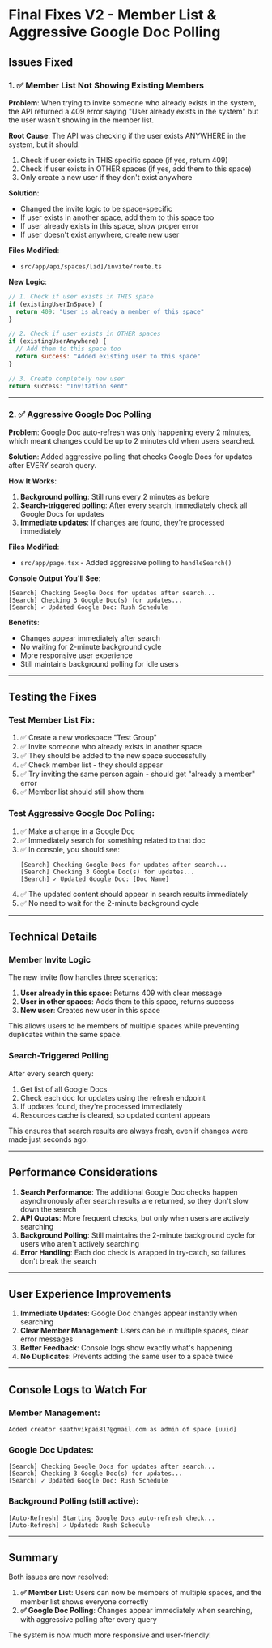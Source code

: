 # Final Fixes V2 - Member List & Aggressive Google Doc Polling

## Issues Fixed

### 1. ✅ **Member List Not Showing Existing Members**

**Problem**: When trying to invite someone who already exists in the system, the API returned a 409 error saying "User already exists in the system" but the user wasn't showing in the member list.

**Root Cause**: The API was checking if the user exists ANYWHERE in the system, but it should:
1. Check if user exists in THIS specific space (if yes, return 409)
2. Check if user exists in OTHER spaces (if yes, add them to this space)
3. Only create a new user if they don't exist anywhere

**Solution**: 
- Changed the invite logic to be space-specific
- If user exists in another space, add them to this space too
- If user already exists in this space, show proper error
- If user doesn't exist anywhere, create new user

**Files Modified**:
- `src/app/api/spaces/[id]/invite/route.ts`

**New Logic**:
```javascript
// 1. Check if user exists in THIS space
if (existingUserInSpace) {
  return 409: "User is already a member of this space"
}

// 2. Check if user exists in OTHER spaces
if (existingUserAnywhere) {
  // Add them to this space too
  return success: "Added existing user to this space"
}

// 3. Create completely new user
return success: "Invitation sent"
```

---

### 2. ✅ **Aggressive Google Doc Polling**

**Problem**: Google Doc auto-refresh was only happening every 2 minutes, which meant changes could be up to 2 minutes old when users searched.

**Solution**: Added aggressive polling that checks Google Docs for updates after EVERY search query.

**How It Works**:
1. **Background polling**: Still runs every 2 minutes as before
2. **Search-triggered polling**: After every search, immediately check all Google Docs for updates
3. **Immediate updates**: If changes are found, they're processed immediately

**Files Modified**:
- `src/app/page.tsx` - Added aggressive polling to `handleSearch()`

**Console Output You'll See**:
```
[Search] Checking Google Docs for updates after search...
[Search] Checking 3 Google Doc(s) for updates...
[Search] ✓ Updated Google Doc: Rush Schedule
```

**Benefits**:
- Changes appear immediately after search
- No waiting for 2-minute background cycle
- More responsive user experience
- Still maintains background polling for idle users

---

## Testing the Fixes

### Test Member List Fix:
1. ✅ Create a new workspace "Test Group"
2. ✅ Invite someone who already exists in another space
3. ✅ They should be added to the new space successfully
4. ✅ Check member list - they should appear
5. ✅ Try inviting the same person again - should get "already a member" error
6. ✅ Member list should still show them

### Test Aggressive Google Doc Polling:
1. ✅ Make a change in a Google Doc
2. ✅ Immediately search for something related to that doc
3. ✅ In console, you should see:
   ```
   [Search] Checking Google Docs for updates after search...
   [Search] Checking 3 Google Doc(s) for updates...
   [Search] ✓ Updated Google Doc: [Doc Name]
   ```
4. ✅ The updated content should appear in search results immediately
5. ✅ No need to wait for the 2-minute background cycle

---

## Technical Details

### Member Invite Logic
The new invite flow handles three scenarios:

1. **User already in this space**: Returns 409 with clear message
2. **User in other spaces**: Adds them to this space, returns success
3. **New user**: Creates new user in this space

This allows users to be members of multiple spaces while preventing duplicates within the same space.

### Search-Triggered Polling
After every search query:
1. Get list of all Google Docs
2. Check each doc for updates using the refresh endpoint
3. If updates found, they're processed immediately
4. Resources cache is cleared, so updated content appears

This ensures that search results are always fresh, even if changes were made just seconds ago.

---

## Performance Considerations

1. **Search Performance**: The additional Google Doc checks happen asynchronously after search results are returned, so they don't slow down the search
2. **API Quotas**: More frequent checks, but only when users are actively searching
3. **Background Polling**: Still maintains the 2-minute background cycle for users who aren't actively searching
4. **Error Handling**: Each doc check is wrapped in try-catch, so failures don't break the search

---

## User Experience Improvements

1. **Immediate Updates**: Google Doc changes appear instantly when searching
2. **Clear Member Management**: Users can be in multiple spaces, clear error messages
3. **Better Feedback**: Console logs show exactly what's happening
4. **No Duplicates**: Prevents adding the same user to a space twice

---

## Console Logs to Watch For

### Member Management:
```
Added creator saathvikpai817@gmail.com as admin of space [uuid]
```

### Google Doc Updates:
```
[Search] Checking Google Docs for updates after search...
[Search] Checking 3 Google Doc(s) for updates...
[Search] ✓ Updated Google Doc: Rush Schedule
```

### Background Polling (still active):
```
[Auto-Refresh] Starting Google Docs auto-refresh check...
[Auto-Refresh] ✓ Updated: Rush Schedule
```

---

## Summary

Both issues are now resolved:

1. **✅ Member List**: Users can now be members of multiple spaces, and the member list shows everyone correctly
2. **✅ Google Doc Polling**: Changes appear immediately when searching, with aggressive polling after every query

The system is now much more responsive and user-friendly!
